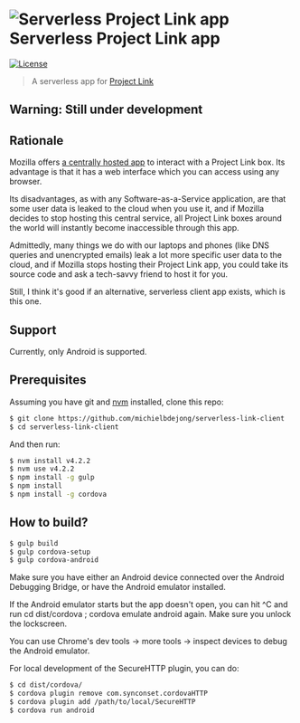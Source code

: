 # ![Serverless Project Link app](https://raw.githubusercontent.com/fxbox/app/master/app/img/icons/32.png "Project Link app") Serverless Project Link app

[![License](https://img.shields.io/badge/license-MPL2-blue.svg)](https://raw.githubusercontent.com/fxbox/app/master/LICENSE)

> A serverless app for [Project Link](https://wiki.mozilla.org/Project_Link)

## Warning: Still under development

## Rationale

Mozilla offers [a centrally hosted app](https://github.com/fxbox/app) to
interact with a Project Link box. Its advantage is that it has a web interface
which you can access using any browser.

Its disadvantages, as with any Software-as-a-Service application, are that some
user data is leaked to the cloud when you use it, and if Mozilla decides to stop
hosting this central service, all Project Link boxes around the world will
instantly become inaccessible through this app.

Admittedly, many things we do with our laptops and phones (like DNS queries and
unencrypted emails) leak a lot more specific user data to the cloud, and if
Mozilla stops hosting their Project Link app, you could take its source code and
ask a tech-savvy friend to host it for you.

Still, I think it's good if an alternative, serverless client app exists, which
is this one.

## Support

Currently, only Android is supported.

## Prerequisites

Assuming you have git and [nvm](http://nvm.sh/) installed, clone this repo:

```bash
$ git clone https://github.com/michielbdejong/serverless-link-client
$ cd serverless-link-client
```

And then run:

```bash
$ nvm install v4.2.2
$ nvm use v4.2.2
$ npm install -g gulp
$ npm install
$ npm install -g cordova
```

## How to build?

```bash
$ gulp build
$ gulp cordova-setup
$ gulp cordova-android
```

Make sure you have either an Android device connected over the Android Debugging Bridge, or have the Android emulator installed.

If the Android emulator starts but the app doesn't open, you can hit ^C and run cd dist/cordova ; cordova emulate android again. Make sure you unlock the lockscreen.

You can use Chrome's dev tools -> more tools -> inspect devices to debug the Android emulator.

For local development of the SecureHTTP plugin, you can do:

```bash
$ cd dist/cordova/
$ cordova plugin remove com.synconset.cordovaHTTP
$ cordova plugin add /path/to/local/SecureHTTP
$ cordova run android
```
